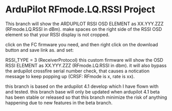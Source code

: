 # ArduPilot RFmode.LQ.RSSI Project
This branch will show the ARDUPILOT RSSI OSD ELEMENT as XX.YYY.ZZZ (RFmode.LQ.RSSI in dBm).
make spaces on the right side of the RSSI OSD element so that your RSSI display is not cropped.

click on the FC firmware you need, and then right click on the download button and save link as. and set:

RSSI_TYPE = 3 (ReceiverProtocol)
this custom firmware will show the OSD RSSI ELEMENT as XX.YYY.ZZZ (RFmode.LQ.RSSI in dbm). it will also bypass the ardupilot crossfire serial number check, that causes a notication message to keep popping up (CRSF: RFmode is x, rate is xx).

this branch is based on the ardupilot 4.1 develop which I have flown with and tested. this branch base will only be updated when ardupilot 4.1 beta has been stable or released so that this branch minimize the risk of anything happening due to new features in the beta branch.
